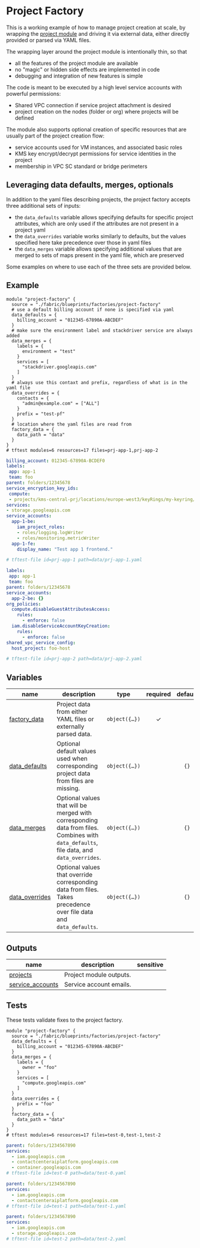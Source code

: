 # Project Factory

This is a working example of how to manage project creation at scale, by wrapping the [project module](../../../modules/project/) and driving it via external data, either directly provided or parsed via YAML files.

The wrapping layer around the project module is intentionally thin, so that

- all the features of the project module are available
- no "magic" or hidden side effects are implemented in code
- debugging and integration of new features is simple

The code is meant to be executed by a high level service accounts with powerful permissions:

- Shared VPC connection if service project attachment is desired
- project creation on the nodes (folder or org) where projects will be defined

The module also supports optional creation of specific resources that are usually part of the project creation flow:

- service accounts used for VM instances, and associated basic roles
- KMS key encrypt/decrypt permissions for service identities in the project
- membership in VPC SC standard or bridge perimeters

## Leveraging data defaults, merges, optionals

In addition to the yaml files describing projects, the project factory accepts three additional sets of inputs:

- the `data_defaults` variable allows specifying defaults for specific project attributes, which are only used if the attributes are not present in a project yaml
- the `data_overrides` variable works similarly to defaults, but the values specified here take precedence over those in yaml files
- the `data_merges` variable allows specifying additional values that are merged to sets of maps present in the yaml file, which are preserved

Some examples on where to use each of the three sets are provided below.

## Example

```hcl
module "project-factory" {
  source = "./fabric/blueprints/factories/project-factory"
  # use a default billing account if none is specified via yaml
  data_defaults = {
    billing_account = "012345-67890A-ABCDEF"
  }
  # make sure the environment label and stackdriver service are always added
  data_merges = {
    labels = {
      environment = "test"
    }
    services = [
      "stackdriver.googleapis.com"
    ]
  }
  # always use this contaxt and prefix, regardless of what is in the yaml file
  data_overrides = {
    contacts = {
      "admin@example.com" = ["ALL"]
    }
    prefix = "test-pf"
  }
  # location where the yaml files are read from
  factory_data = {
    data_path = "data"
  }
}
# tftest modules=6 resources=17 files=prj-app-1,prj-app-2
```

```yaml
billing_account: 012345-67890A-BCDEF0
labels:
 app: app-1
 team: foo
parent: folders/12345678
service_encryption_key_ids:
 compute:
 - projects/kms-central-prj/locations/europe-west3/keyRings/my-keyring/cryptoKeys/europe3-gce
services:
- storage.googleapis.com
service_accounts:
  app-1-be:
    iam_project_roles:
    - roles/logging.logWriter
    - roles/monitoring.metricWriter
  app-1-fe:
    display_name: "Test app 1 frontend."

# tftest-file id=prj-app-1 path=data/prj-app-1.yaml
```

```yaml
labels:
 app: app-1
 team: foo
parent: folders/12345678
service_accounts:
  app-2-be: {}
org_policies:
  compute.disableGuestAttributesAccess:
    rules:
      - enforce: false
  iam.disableServiceAccountKeyCreation:
    rules:
      - enforce: false
shared_vpc_service_config:
  host_project: foo-host

# tftest-file id=prj-app-2 path=data/prj-app-2.yaml
```
<!-- BEGIN TFDOC -->
## Variables

| name | description | type | required | default |
|---|---|:---:|:---:|:---:|
| [factory_data](variables.tf#L88) | Project data from either YAML files or externally parsed data. | <code title="object&#40;&#123;&#10;  data      &#61; optional&#40;map&#40;any&#41;&#41;&#10;  data_path &#61; optional&#40;string&#41;&#10;&#125;&#41;">object&#40;&#123;&#8230;&#125;&#41;</code> | ✓ |  |
| [data_defaults](variables.tf#L17) | Optional default values used when corresponding project data from files are missing. | <code title="object&#40;&#123;&#10;  billing_account            &#61; optional&#40;string&#41;&#10;  contacts                   &#61; optional&#40;map&#40;list&#40;string&#41;&#41;, &#123;&#125;&#41;&#10;  labels                     &#61; optional&#40;map&#40;string&#41;, &#123;&#125;&#41;&#10;  metric_scopes              &#61; optional&#40;list&#40;string&#41;, &#91;&#93;&#41;&#10;  parent                     &#61; optional&#40;string&#41;&#10;  prefix                     &#61; optional&#40;string&#41;&#10;  service_encryption_key_ids &#61; optional&#40;map&#40;list&#40;string&#41;&#41;, &#123;&#125;&#41;&#10;  service_perimeter_bridges  &#61; optional&#40;list&#40;string&#41;, &#91;&#93;&#41;&#10;  service_perimeter_standard &#61; optional&#40;string&#41;&#10;  services                   &#61; optional&#40;list&#40;string&#41;, &#91;&#93;&#41;&#10;  shared_vpc_service_config &#61; optional&#40;object&#40;&#123;&#10;    host_project         &#61; string&#10;    service_identity_iam &#61; optional&#40;map&#40;list&#40;string&#41;&#41;, &#123;&#125;&#41;&#10;    service_iam_grants   &#61; optional&#40;list&#40;string&#41;, &#91;&#93;&#41;&#10;  &#125;&#41;, &#123; host_project &#61; null &#125;&#41;&#10;  tag_bindings &#61; optional&#40;map&#40;string&#41;, &#123;&#125;&#41;&#10;  service_accounts &#61; optional&#40;map&#40;object&#40;&#123;&#10;    display_name      &#61; optional&#40;string, &#34;Terraform-managed.&#34;&#41;&#10;    iam_project_roles &#61; optional&#40;list&#40;string&#41;&#41;&#10;  &#125;&#41;&#41;, &#123;&#125;&#41;&#10;&#125;&#41;">object&#40;&#123;&#8230;&#125;&#41;</code> |  | <code>&#123;&#125;</code> |
| [data_merges](variables.tf#L46) | Optional values that will be merged with corresponding data from files. Combines with `data_defaults`, file data, and `data_overrides`. | <code title="object&#40;&#123;&#10;  contacts                   &#61; optional&#40;map&#40;list&#40;string&#41;&#41;, &#123;&#125;&#41;&#10;  labels                     &#61; optional&#40;map&#40;string&#41;, &#123;&#125;&#41;&#10;  metric_scopes              &#61; optional&#40;list&#40;string&#41;, &#91;&#93;&#41;&#10;  service_encryption_key_ids &#61; optional&#40;map&#40;list&#40;string&#41;&#41;, &#123;&#125;&#41;&#10;  service_perimeter_bridges  &#61; optional&#40;list&#40;string&#41;, &#91;&#93;&#41;&#10;  services                   &#61; optional&#40;list&#40;string&#41;, &#91;&#93;&#41;&#10;  tag_bindings               &#61; optional&#40;map&#40;string&#41;, &#123;&#125;&#41;&#10;  service_accounts &#61; optional&#40;map&#40;object&#40;&#123;&#10;    display_name      &#61; optional&#40;string, &#34;Terraform-managed.&#34;&#41;&#10;    iam_project_roles &#61; optional&#40;list&#40;string&#41;&#41;&#10;  &#125;&#41;&#41;, &#123;&#125;&#41;&#10;&#125;&#41;">object&#40;&#123;&#8230;&#125;&#41;</code> |  | <code>&#123;&#125;</code> |
| [data_overrides](variables.tf#L66) | Optional values that override corresponding data from files. Takes precedence over file data and `data_defaults`. | <code title="object&#40;&#123;&#10;  billing_account            &#61; optional&#40;string&#41;&#10;  contacts                   &#61; optional&#40;map&#40;list&#40;string&#41;&#41;&#41;&#10;  parent                     &#61; optional&#40;string&#41;&#10;  prefix                     &#61; optional&#40;string&#41;&#10;  service_encryption_key_ids &#61; optional&#40;map&#40;list&#40;string&#41;&#41;&#41;&#10;  service_perimeter_bridges  &#61; optional&#40;list&#40;string&#41;&#41;&#10;  service_perimeter_standard &#61; optional&#40;string&#41;&#10;  tag_bindings               &#61; optional&#40;map&#40;string&#41;&#41;&#10;  services                   &#61; optional&#40;list&#40;string&#41;&#41;&#10;  service_accounts &#61; optional&#40;map&#40;object&#40;&#123;&#10;    display_name      &#61; optional&#40;string, &#34;Terraform-managed.&#34;&#41;&#10;    iam_project_roles &#61; optional&#40;list&#40;string&#41;&#41;&#10;  &#125;&#41;&#41;&#41;&#10;&#125;&#41;">object&#40;&#123;&#8230;&#125;&#41;</code> |  | <code>&#123;&#125;</code> |

## Outputs

| name | description | sensitive |
|---|---|:---:|
| [projects](outputs.tf#L17) | Project module outputs. |  |
| [service_accounts](outputs.tf#L22) | Service account emails. |  |
<!-- END TFDOC -->

## Tests

These tests validate fixes to the project factory.

```hcl
module "project-factory" {
  source = "./fabric/blueprints/factories/project-factory"
  data_defaults = {
    billing_account = "012345-67890A-ABCDEF"
  }
  data_merges = {
    labels = {
      owner = "foo"
    }
    services = [
      "compute.googleapis.com"
    ]
  }
  data_overrides = {
    prefix = "foo"
  }
  factory_data = {
    data_path = "data"
  }
}
# tftest modules=6 resources=17 files=test-0,test-1,test-2
```

```yaml
parent: folders/1234567890
services:
  - iam.googleapis.com
  - contactcenteraiplatform.googleapis.com
  - container.googleapis.com
# tftest-file id=test-0 path=data/test-0.yaml
```

```yaml
parent: folders/1234567890
services:
  - iam.googleapis.com
  - contactcenteraiplatform.googleapis.com
# tftest-file id=test-1 path=data/test-1.yaml
```

```yaml
parent: folders/1234567890
services:
  - iam.googleapis.com
  - storage.googleapis.com
# tftest-file id=test-2 path=data/test-2.yaml
```

